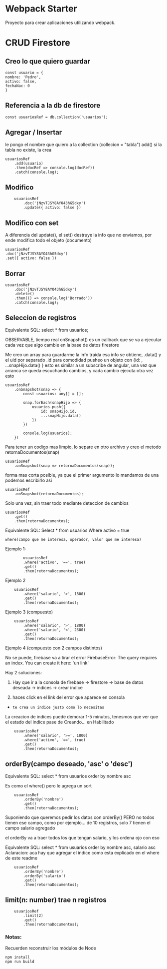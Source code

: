 # Webpack Starter

Proyecto para crear aplicaciones utilizando webpack.

# CRUD Firestore

## Creo lo que quiero guardar

```
const usuario = {
nombre: 'Pedro',
activo: false,
fechaNac: 0
}
```

## Referencia a la db de firestore
```
const usuariosRef = db.collection('usuarios');
```

## Agregar / Insertar

le pongo el nombre que quiero a la collection
(collecion = "tabla")
add() si la tabla no existe, la crea
    
```
usuariosRef
    .add(usuario)
    .then(docRef => console.log(docRef))
    .catch(console.log);
```

## Modifico
```
    usuariosRef 
        .doc('jNzvTJSY8AYO43hG5dxy')
        .update({ activo: false })
```

## Modifico con set
A diferencia del update(), el set()
destruye la info que no enviamos,
por ende modifica todo el objeto (documento)

```
usuariosRef
.doc('jNzvTJSY8AYO43hG5dxy')
.set({ activo: false })
```

## Borrar

```
usuariosRef
    .doc('jNzvTJSY8AYO43hG5dxy')
    .delete()
    .then(() => console.log('Borrado'))
    .catch(console.log);
```

## Seleccion de registros

Equivalente SQL: select * from usuarios;

OBSERVABLE, tiempo real
onSnapshot() es un callback que se va a ejecutar
cada vez que algo cambie en la base de datos firestore

Me creo un array para guardarme la info traida
esa info se obtiene, .data() y el uid por separado .id
para comodidad pusheo un objeto con {id: , ...snapHijo.data() }
esto es similar a un subscribe de angular, una vez que arranca
se queda escuchando cambios, y cada cambio ejecuta otra vez esto

```
usuariosRef
    .onSnapshot(snap => {
        const usuarios: any[] = [];

        snap.forEach(snapHijo => {
            usuarios.push({
                id: snapHijo.id,
                ...snapHijo.data()
            })
        })

        console.log(usuarios);
    })
```

Para tener un codigo mas limpio, lo separe en otro archivo
y creo el metodo retornaDocumentos(snap)
    
```
usuariosRef
    .onSnapshot(snap => retornaDocumentos(snap));
```

forma mas corta posible, ya que el primer argumento lo mandamos de una
podemos escribirlo asi
```
usuariosRef
    .onSnapshot(retornaDocumentos);
```

Solo una vez, sin traer todo mediante deteccion de cambios
```
usuariosRef
    .get()
    .then(retornaDocumentos);
```


Equivalente SQL:
    Select * from usuarios
        Where activo = true

    where(campo que me interesa, operador, valor que me interesa)

Ejemplo 1:
```
        usuariosRef
        .where('activo', '==', true)
        .get()
        .then(retornaDocumentos);
```

Ejemplo 2
```
    usuariosRef
        .where('salario', '>', 1800)
        .get()
        .then(retornaDocumentos);
```
Ejemplo 3 (compuesto)
```   
    usuariosRef
        .where('salario', '>', 1800)
        .where('salario', '<', 2300)
        .get()
        .then(retornaDocumentos);
```
Ejemplo 4 (compuesto con 2 campos distintos)

No se puede, firebase va a tirar el error
FirebaseError: The query requires an index. You can create it
here: 'un link'

Hay 2 soluciones:

1) Hay que ir a la consola de firebase
-> firestore
-> base de datos deseada
-> indices
-> crear indice

2) haces click en el link del error que aparece en consola
-     te crea un indice justo como lo necesitas

La creacion de indices puede demorar 1-5 minutos, tenesmos que ver que
el estado del indice pase de Creando... en Habilitado
```
    usuariosRef
        .where('salario', '>=', 1800)
        .where('activo', '==', true)
        .get()
        .then(retornaDocumentos);
```
## orderBy(campo deseado, 'asc' o 'desc')

   Equivalente SQL: select * from usuarios order by nombre asc

   Es como el where() pero le agrega un sort
   
```
    usuariosRef
        .orderBy('nombre')
        .get()
        .then(retornaDocumentos);
```

Suponiendo que queremos pedir los datos con orderBy()
PERO no todos tienen ese campo, como por ejemplo...
de 10 registros, solo 7 tienen el campo salario agregado

el orderBy va a traer todos los que tengan salario, y los ordena
ojo con eso

Equivalente SQL: select * from usuarios order by nombre asc, salario asc
Aclaracion: aca hay que agregar el indice como esta explicado en el where de este readme
    
```
    usuariosRef
        .orderBy('nombre')
        .orderBy('salario')
        .get()
        .then(retornaDocumentos);
```

## limit(n: number) trae n registros
```
    usuariosRef
        .limit(2)
        .get()
        .then(retornaDocumentos);
```

### Notas:
Recuerden reconstruir los módulos de Node
```
npm install
npm run build

